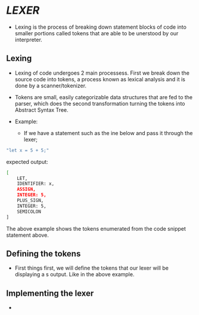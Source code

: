 # _*LEXER*_

- Lexing is the process of breaking down statement blocks of code into  smaller portions called tokens that are able to be unerstood by our interpreter.

## Lexing

- Lexing of code undergoes 2 main processess. First we break down the source code into tokens, a process known as lexical analysis and it is done by a scanner/tokenizer.
- Tokens are small, easily categorizable data structures that are fed to the parser, which does the second transformation turning the tokens into Abstract Syntax Tree.

- Example:
  - If we have a statement such as the ine below and pass it through the lexer;

```sh
"let x = 5 + 5;"
```

expected output:

```sh
[
    LET,
    IDENTIFIER: x,
    ASSIGN,
    INTEGER: 5,
    PLUS_SIGN,
    INTEGER: 5,
    SEMICOLON
]
```

The above example shows the tokens enumerated from the code snippet statement above.

## Defining the tokens

- First things first, we will define the tokens that our lexer will be displaying a s output. Like in the above example.

## Implementing the lexer

- 